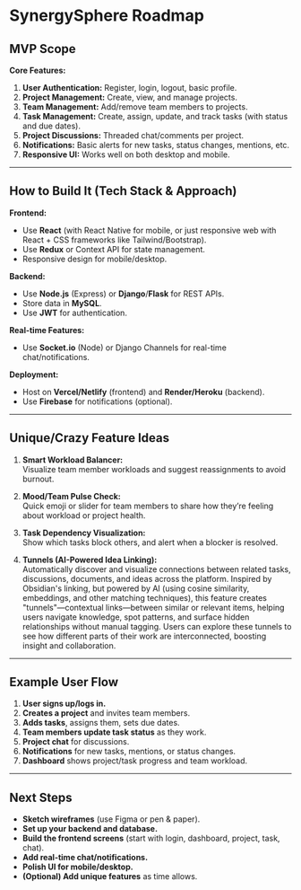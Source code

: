# SynergySphere Roadmap

## MVP Scope

**Core Features:**
1. **User Authentication:** Register, login, logout, basic profile.
2. **Project Management:** Create, view, and manage projects.
3. **Team Management:** Add/remove team members to projects.
4. **Task Management:** Create, assign, update, and track tasks (with status and due dates).
5. **Project Discussions:** Threaded chat/comments per project.
6. **Notifications:** Basic alerts for new tasks, status changes, mentions, etc.
7. **Responsive UI:** Works well on both desktop and mobile.

---

## How to Build It (Tech Stack & Approach)

**Frontend:**
- Use **React** (with React Native for mobile, or just responsive web with React + CSS frameworks like Tailwind/Bootstrap).
- Use **Redux** or Context API for state management.
- Responsive design for mobile/desktop.

**Backend:**
- Use **Node.js** (Express) or **Django**/**Flask** for REST APIs.
- Store data in **MySQL**.
- Use **JWT** for authentication.

**Real-time Features:**
- Use **Socket.io** (Node) or Django Channels for real-time chat/notifications.

**Deployment:**
- Host on **Vercel/Netlify** (frontend) and **Render/Heroku** (backend).
- Use **Firebase** for notifications (optional).

---

## Unique/Crazy Feature Ideas

1. **Smart Workload Balancer:**  
   Visualize team member workloads and suggest reassignments to avoid burnout.

2. **Mood/Team Pulse Check:**  
   Quick emoji or slider for team members to share how they’re feeling about workload or project health.

3. **Task Dependency Visualization:**  
   Show which tasks block others, and alert when a blocker is resolved.


4. **Tunnels (AI-Powered Idea Linking):**  
   Automatically discover and visualize connections between related tasks, discussions, documents, and ideas across the platform. Inspired by Obsidian's linking, but powered by AI (using cosine similarity, embeddings, and other matching techniques), this feature creates "tunnels"—contextual links—between similar or relevant items, helping users navigate knowledge, spot patterns, and surface hidden relationships without manual tagging. Users can explore these tunnels to see how different parts of their work are interconnected, boosting insight and collaboration.

---

## Example User Flow

1. **User signs up/logs in.**
2. **Creates a project** and invites team members.
3. **Adds tasks**, assigns them, sets due dates.
4. **Team members update task status** as they work.
5. **Project chat** for discussions.
6. **Notifications** for new tasks, mentions, or status changes.
7. **Dashboard** shows project/task progress and team workload.

---

## Next Steps

- **Sketch wireframes** (use Figma or pen & paper).
- **Set up your backend and database.**
- **Build the frontend screens** (start with login, dashboard, project, task, chat).
- **Add real-time chat/notifications.**
- **Polish UI for mobile/desktop.**
- **(Optional) Add unique features** as time allows.
